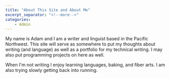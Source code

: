 ```yaml
---
title: "About This Site and About Me"
excerpt_separator: "<!--more-->"
categories: 
    - Admin
---
```


My name is Adam and I am a writer and linguist based in the Pacific Northwest. This site will serve as somewhere to put my thoughts about writing (and language) as well as a portfolio for my technical writing. I may also put programming projects on here as well.

When I'm not writing I enjoy learning languages, baking, and fiber arts. I am also trying slowly getting back into running.